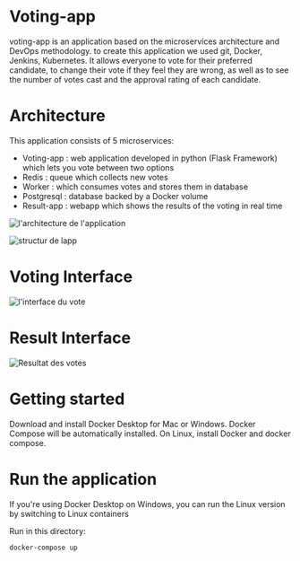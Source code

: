 # Voting-app
<p>voting-app is an application based on the microservices architecture and DevOps methodology. to create this application we used git, Docker, Jenkins, Kubernetes. It allows everyone to vote for their preferred candidate, to change their vote if they feel they are wrong, as well as to see the number of votes cast and the approval rating of each candidate.</p>
<h1>Architecture</h1>
This application consists of 5 microservices:

* Voting-app : web application developed in python (Flask Framework) which lets you vote between two options
* Redis : queue which collects new votes
* Worker : which consumes votes and stores them in database
* Postgresql : database backed by a Docker volume
* Result-app : webapp which shows the results of the voting in real time

![l'architecture de l'application](https://user-images.githubusercontent.com/55992425/102250544-f9015d00-3f03-11eb-9510-1542ef2fa8a8.PNG)

![structur de lapp](https://user-images.githubusercontent.com/55992425/102249967-3ca79700-3f03-11eb-99da-48ff265857b2.PNG)


<h1>Voting Interface </h1>

![l'interface du vote](https://user-images.githubusercontent.com/55992425/102250609-09193c80-3f04-11eb-9e5b-d813cf6dbb13.PNG)

<h1>Result Interface</h1>

![Resultat des votes](https://user-images.githubusercontent.com/55992425/102250789-47aef700-3f04-11eb-846e-093903c883f4.PNG)

<h1>Getting started</h1>

<p>Download and install Docker Desktop for Mac or Windows. Docker Compose will be automatically installed. On Linux, install Docker and docker compose.</p>

<h1>Run the application </h1>

<p>If you're using Docker Desktop on Windows, you can run the Linux version by switching to Linux containers

Run in this directory:</p>

`docker-compose up`

